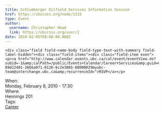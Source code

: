```yaml
---
title: Schlumberger Oilfield Services Information Session 
href: https://ubccsss.org/node/1315
type: Event
author:
  username: Christopher Head
  link: https://ubccsss.org/user/2
date: 2010-02-05T08:08:00.000Z
---
```



    <div class="field field-name-body field-type-text-with-summary field-label-hidden"><div class="field-items"><div class="field-item even"><p><a href="http://www.calendar.events.ubc.ca/cal/event/eventView.do?subid=-1&amp;calPath=/public/Events+Calendar/Career+Services&amp;guid=CAL-09d22401-266ba071-0126-6c2e3865-00000029myubc-team@interchange.ubc.ca&amp;recurrenceId=">RSVP</a></p>
</div></div></div><div class="field field-name-field-dates field-type-datetime field-label-above"><div class="field-label">When:&#xA0;</div><div class="field-items"><div class="field-item even"><span class="date-display-single">Monday, February 8, 2010 - 17:30</span></div></div></div><div class="field field-name-field-location field-type-text field-label-above"><div class="field-label">Where:&#xA0;</div><div class="field-items"><div class="field-item even">Hennings 201</div></div></div>    <footer>
    <div class="field field-name-field-tags field-type-taxonomy-term-reference field-label-above"><div class="field-label">Tags:&#xA0;</div><div class="field-items"><div class="field-item even"><a href="/career">Career</a></div></div></div>      </footer>
    